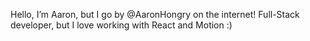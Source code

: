 Hello, I’m Aaron, but I go by @AaronHongry on the internet!
Full-Stack developer, but I love working with React and Motion :)
<!---
AaronHongry/AaronHongry is a ✨ special ✨ repository because its `README.md` (this file) appears on your GitHub profile.
You can click the Preview link to take a look at your changes.
--->
